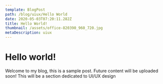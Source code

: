 ```yaml
---
template: BlogPost
path: /blog/uiux/Hello World
date: 2020-05-03T07:20:11.282Z
title: Hello World!
thumbnail: /assets/office-820390_960_720.jpg
metaDescription: uiux
---
```

# Hello world!

Welcome to my blog, this is a sample post. Future content will be uploaded soon! This will be a section dedicated to UI/UX design
